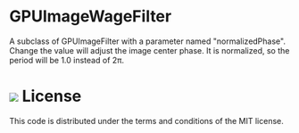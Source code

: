 GPUImageWageFilter
==================

A subclass of GPUImageFilter with a parameter named "normalizedPhase". Change the value will adjust the image center phase. It is normalized, so the period will be 1.0 instead of 2π.

![](http://gpuimagewavefilter.qiniudn.com/test101.gif)
License
==================

This code is distributed under the terms and conditions of the MIT license.